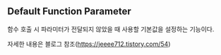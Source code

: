 ## Default Function Parameter

함수 호출 시 파라미터가 전달되지 않았을 때 사용할 기본값을 설정하는 기능이다.

자세한 내용은 블로그 참조(https://jeeee712.tistory.com/54)
